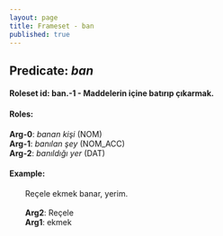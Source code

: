 ```yaml
---
layout: page
title: Frameset - ban
published: true
---
```

<h2>Predicate: <i>ban</i></h2>
<h4>Roleset id: ban.-1 - Maddelerin içine batırıp çıkarmak.<br>
<h4>Roles:</h4>
<b>Arg-0</b>: <i>banan kişi</i>  (NOM) <br>
<b>Arg-1</b>: <i>banılan şey</i>  (NOM_ACC) <br>
<b>Arg-2</b>: <i>banıldığı yer</i>  (DAT) <br>
<h4>Example:</h4>
&emsp;&emsp;Reçele ekmek banar, yerim.<br><br>
&emsp;&emsp;<b>Arg2</b>:  Reçele<br>
&emsp;&emsp;<b>Arg1</b>:  ekmek<br>

